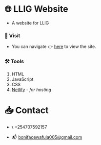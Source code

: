 # 🌐 LLIG Website

- A website for LLIG

### 👀 Visit
- You can navigate 👉️ [here](https://llig.netlify.app) to view the site.

### 🛠️ Tools
1. HTML
2. JavaScript
3. CSS
4. [Netlify](https://netlify.com)  - *for hosting*


# 📥️ Contact

- 📞 +254707592157

- 📬️ bonifacewafula005@gmail.com
